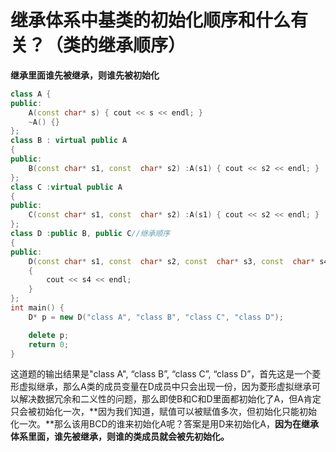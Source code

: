 # 继承体系中基类的初始化顺序和什么有关？（类的继承顺序）
**继承里面谁先被继承，则谁先被初始化**
```cpp
class A {
public:
	A(const char* s) { cout << s << endl; }
	~A() {}
};
class B : virtual public A
{
public:
	B(const char* s1, const  char* s2) :A(s1) { cout << s2 << endl; }
};
class C :virtual public A
{
public:
	C(const char* s1, const  char* s2) :A(s1) { cout << s2 << endl; }
};
class D :public B, public C//继承顺序
{
public:
	D(const char* s1, const  char* s2, const  char* s3, const  char* s4) :B(s1, s2), C(s1, s3), A(s1)
	{
		cout << s4 << endl;
	}
};
int main() {
	D* p = new D("class A", "class B", "class C", "class D");

	delete p;
	return 0;
}
```

这道题的输出结果是"class A", “class B”, “class C”, “class D”，首先这是一个菱形虚拟继承，那么A类的成员变量在D成员中只会出现一份，因为菱形虚拟继承可以解决数据冗余和二义性的问题，那么即使B和C和D里面都初始化了A，但A肯定只会被初始化一次，**因为我们知道，赋值可以被赋值多次，但初始化只能初始化一次。**那么该用BCD的谁来初始化A呢？答案是用D来初始化A，**因为在继承体系里面，谁先被继承，则谁的类成员就会被先初始化。**

